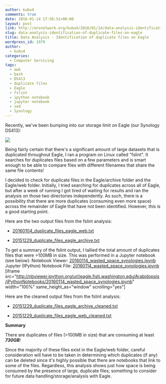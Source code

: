 ```yaml
---
author: kubu4
comments: true
date: 2016-01-14 17:56:51+00:00
layout: post
link: http://onsnetwork.org/kubu4/2016/01/14/data-analysis-identification-of-duplicate-files-on-eagle/
slug: data-analysis-identification-of-duplicate-files-on-eagle
title: Data Analysis - Identification of duplicate files on Eagle
wordpress_id: 1979
author:
  - kubu4
categories:
  - Computer Servicing
tags:
  - awk
  - bash
  - DS413
  - duplicate files
  - Eagle
  - fslint
  - ipython notebook
  - jupyter notebook
  - sed
  - Synology
---
```


Recently, we've been bumping into our storage limit on Eagle (our Synology DS413):

[![](http://eagle.fish.washington.edu/Arabidopsis/20160114_eagle_storage.jpg)](http://eagle.fish.washington.edu/Arabidopsis/20160114_eagle_storage.jpg)



Being fairly certain that there's a significant amount of large datasets that is duplicated throughout Eagle, I ran a program on Linux called "fslint". It searches for duplicates files based on a few parameters and is smart enough to be able to compare files with different filenames that share the same file contents!

I decided to check for duplicate files in the Eagle/archive folder and the Eagle/web folder. Initially, I tried searching for duplicates across all of Eagle, but after a week of running I got tired of waiting for results and ran the analysis on those two directories independently. As such, there is a possibility that there are more duplicates (consuming even more space) across the remainder of Eagle that have not been identified. However, this is a good starting point.

Here are the two output files from the fslint analysis:




    
  * [20160104_duplicate_files_eagle_web.txt](http://eagle.fish.washington.edu/Arabidopsis/20160104_duplicate_files_eagle_web.txt)

    
  * [20151229_duplicate_files_eagle_archive.txt](http://eagle.fish.washington.edu/Arabidopsis/20151229_duplicate_files_eagle_archive.txt)





To get a summary of the fslint output, I tallied the total amount of duplicates files that were >100MB in size. This was performed in a Jupyter notebook (see below):
Notebook Viewer: [20160114_wasted_space_synologies.ipynb](http://nbviewer.ipython.org/url/eagle.fish.washington.edu/Arabidopsis/iPythonNotebooks/20160114_wasted_space_synologies.ipynb)
Jupyter (IPython) Notebook File: [20160114_wasted_space_synologies.ipynb](http://eagle.fish.washington.edu/Arabidopsis/iPythonNotebooks/20160114_wasted_space_synologies.ipynb)
[iframe src="http://nbviewer.ipython.org/url/eagle.fish.washington.edu/Arabidopsis/iPythonNotebooks/20160114_wasted_space_synologies.ipynb" width="100%" same_height_as="window" scrolling="yes"]


Here are the cleaned output files from the fslint analysis:




    
  * [20151229_duplicate_files_eagle_archive_cleaned.txt](http://eagle.fish.washington.edu/Arabidopsis/20151229_duplicate_files_eagle_archive_cleaned.txt)

    
  * [20151229_duplicate_files_eagle_web_cleaned.txt](http://eagle.fish.washington.edu/Arabidopsis/20160104_duplicate_files_eagle_web_cleaned.txt)





**Summary**

There are duplicates of files (>100MB in size) that are consuming at least **_730GB_**!

Since the majority of these files exist in the Eagle/web folder, careful consideration will have to be taken in determining which duplicates (if any) can be deleted since it's highly possible that there are notebooks that link to some of the files. Regardless, this analysis shows just how space is being consumed by the presence of large, duplicate files; something to consider for future data handling/storage/analysis with Eagle.

